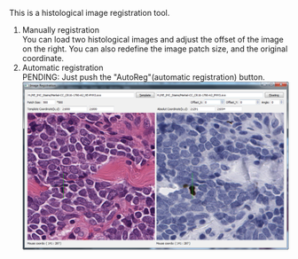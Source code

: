 This is a histological image registration tool.
1. Manually registration   
You can load two histological images and adjust the offset of the image on the right.
You can also redefine the image patch size, and the original coordinate.
2. Automatic registration   
PENDING: Just push the "AutoReg"(automatic registration) button.
![alt text](./HistImgtool.png)